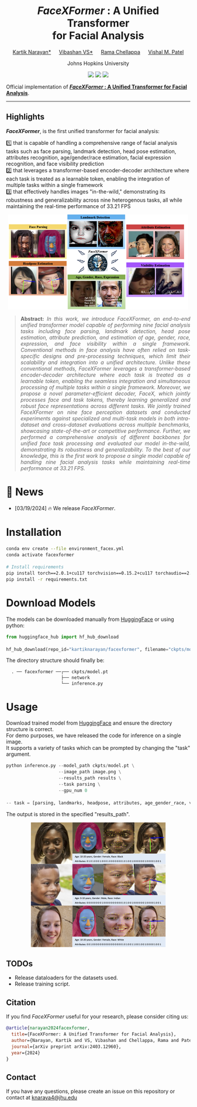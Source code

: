 <div align="center">

# _FaceXFormer_ : A Unified Transformer <br> for Facial Analysis

[Kartik Narayan*](https://kartik-3004.github.io/portfolio/) &emsp; [Vibashan VS*](https://vibashan.github.io) &emsp; [Rama Chellappa](https://engineering.jhu.edu/faculty/rama-chellappa/) &emsp; [Vishal M. Patel](https://engineering.jhu.edu/faculty/vishal-patel/)  

Johns Hopkins University

<a href='https://kartik-3004.github.io/facexformer/'><img src='https://img.shields.io/badge/Project-Page-blue'></a>
<a href='https://arxiv.org/abs/2403.12960'><img src='https://img.shields.io/badge/Paper-arXiv-red'></a>
<a href='https://huggingface.co/kartiknarayan/facexformer'><img src='https://img.shields.io/badge/%F0%9F%A4%97%20Hugging%20Face-Model-orange'></a>

</div>

Official implementation of **[_FaceXFormer_ : A Unified Transformer for Facial Analysis](https://kartik-3004.github.io/facexformer/)**.
<hr />

## Highlights

**_FaceXFormer_**, is the first unified transformer for facial analysis:

1️⃣ that is capable of handling a comprehensive range of facial analysis tasks such as face parsing, landmark detection, head pose estimation, attributes recognition, age/gender/race estimation, facial expression recognition, and face visibility prediction<br>
2️⃣ that leverages a transformer-based encoder-decoder architecture where each task is treated as a learnable token, enabling the integration of multiple tasks within a single framework<br>
3️⃣ that effectively handles images "in-the-wild," demonstrating its robustness and generalizability across nine heterogenous tasks, all while maintaining the real-time performance of 33.21 FPS<br>

<p align="center" width="100%">
  <img src='docs/static/images/intro.png'>
</p>

> **<p align="justify"> Abstract:** *In this work, we introduce <i>FaceXFormer</i>, an end-to-end unified 
transformer model capable of performing nine facial analysis tasks including face parsing, landmark detection, 
head pose estimation, attribute prediction, and estimation of age, gender, race, expression, and face visibility 
within a single framework. Conventional methods in face analysis have often relied on task-specific designs 
and pre-processing techniques, which limit their scalability and integration into a unified architecture. 
Unlike these conventional methods, <i>FaceXFormer</i> leverages a transformer-based encoder-decoder architecture 
where each task is treated as a learnable token, enabling the seamless integration and simultaneous processing of 
multiple tasks within a single framework. Moreover, we propose a novel parameter-efficient decoder, FaceX, which 
jointly processes face and task tokens, thereby learning generalized and robust face representations across 
different tasks. We jointly trained <i>FaceXFormer</i> on nine face perception datasets and conducted experiments 
against specialized and multi-task models in both intra-dataset and cross-dataset evaluations across multiple benchmarks, showcasing state-of-the-art or competitive performance. Further, we performed a comprehensive analysis of different 
backbones for unified face task processing and evaluated our model in-the-wild, demonstrating its robustness and generalizability. To the best of our knowledge, this is the first work to propose a single model capable of 
handling nine facial analysis tasks while maintaining real-time performance at 33.21 FPS.* </p>

# :rocket: News
- [03/19/2024] 🔥 We release <i>FaceXFormer</i>.

# Installation
```bash
conda env create --file environment_facex.yml
conda activate facexformer

# Install requirements
pip install torch==2.0.1+cu117 torchvision==0.15.2+cu117 torchaudio==2.0.2+cu117 --extra-index-url https://download.pytorch.org/whl/cu117
pip install -r requirements.txt
```
# Download Models
The models can be downloaded manually from [HuggingFace](https://huggingface.co/kartiknarayan/facexformer) or using python:
```python
from huggingface_hub import hf_hub_download

hf_hub_download(repo_id="kartiknarayan/facexformer", filename="ckpts/model.pt", local_dir="./")
```
The directory structure should finally be:

```
  . ── facexformer ──┌── ckpts/model.pt
                     ├── network
                     └── inference.py                    
```
# Usage

Download trained model from [HuggingFace](https://huggingface.co/kartiknarayan/facexformer) and ensure the directory structure is correct.<br>
For demo purposes, we have released the code for inference on a single image.<br>
It supports a variety of tasks which can be prompted by changing the "task" argument. 

```python
python inference.py --model_path ckpts/model.pt \
                    --image_path image.png \
                    --results_path results \
                    --task parsing \
                    --gpu_num 0

-- task = [parsing, landmarks, headpose, attributes, age_gender_race, visibility]
```
The output is stored in the specified "results_path".

<p align="center" width="100%">
  <img src='docs/static/images/qualitative.png'>
</p>

## TODOs
- Release dataloaders for the datasets used.
- Release training script.

## Citation
If you find _FaceXFormer_ useful for your research, please consider citing us:

```bibtex
@article{narayan2024facexformer,
  title={FaceXFormer: A Unified Transformer for Facial Analysis},
  author={Narayan, Kartik and VS, Vibashan and Chellappa, Rama and Patel, Vishal M},
  journal={arXiv preprint arXiv:2403.12960},
  year={2024}
}
```
## Contact
If you have any questions, please create an issue on this repository or contact at knaraya4@jhu.edu
